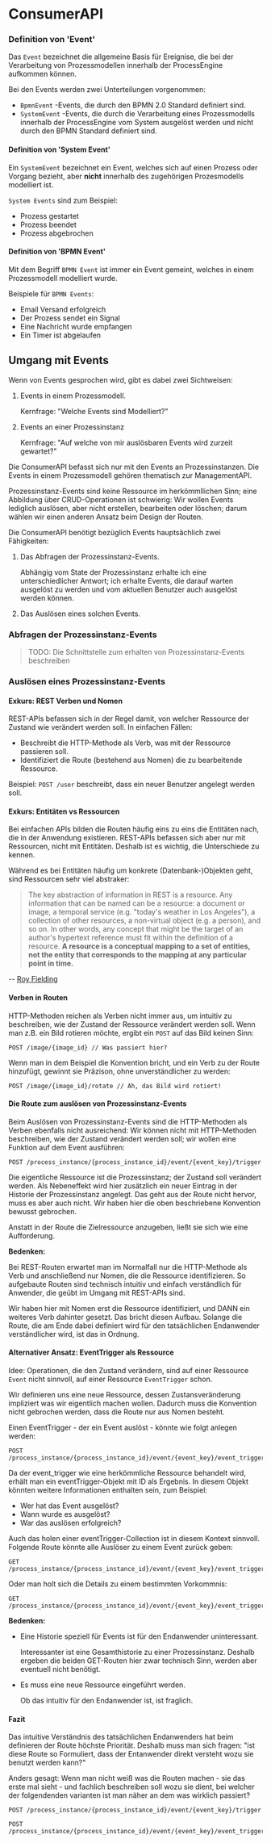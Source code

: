 # ConsumerAPI

### Definition von 'Event'

Das `Event` bezeichnet die allgemeine Basis für Ereignise, die bei der
Verarbeitung von Prozessmodellen innerhalb der ProcessEngine aufkommen können.

Bei den Events werden zwei Unterteilungen vorgenommen:

* `BpmnEvent` -Events, die durch den BPMN 2.0 Standard definiert sind.
* `SystemEvent` -Events, die durch die Verarbeitung eines Prozessmodells
  innerhalb der ProcessEngine vom System ausgelöst werden und nicht durch
  den BPMN Standard definiert sind.

#### Definition von 'System Event'

Ein `SystemEvent` bezeichnet ein Event, welches sich auf einen Prozess oder
Vorgang bezieht, aber **nicht** innerhalb des zugehörigen Prozesmodells
modelliert ist.

`System Events` sind zum Beispiel:

* Prozess gestartet
* Prozess beendet
* Prozess abgebrochen

#### Definition von 'BPMN Event'

Mit dem Begriff `BPMN Event` ist immer ein Event gemeint, welches in einem
Prozessmodell modelliert wurde.

Beispiele für `BPMN Events`:

* Email Versand erfolgreich
* Der Prozess sendet ein Signal
* Eine Nachricht wurde empfangen
* Ein Timer ist abgelaufen

## Umgang mit Events

Wenn von Events gesprochen wird, gibt es dabei zwei Sichtweisen:

1. Events in einem Prozessmodell.

   Kernfrage: "Welche Events sind Modelliert?"

1. Events an einer Prozessinstanz

   Kernfrage: "Auf welche von mir auslösbaren Events wird zurzeit gewartet?"

Die ConsumerAPI befasst sich nur mit den Events an Prozessinstanzen. Die Events
in einem Prozessmodell gehören thematisch zur ManagementAPI.

Prozessinstanz-Events sind keine Ressource im herkömmllichen Sinn; eine Abbildung
über CRUD-Operationen ist schwierig: Wir wollen Events lediglich auslösen, aber
nicht erstellen, bearbeiten oder löschen;
darum wählen wir einen anderen Ansatz beim Design der Routen.

Die ConsumerAPI benötigt bezüglich Events hauptsächlich zwei Fähigkeiten:

1. Das Abfragen der Prozessinstanz-Events.

   Abhängig vom State der Prozessinstanz erhalte ich eine unterschiedlicher Antwort;
   ich erhalte Events, die darauf warten ausgelöst zu werden und vom aktuellen Benutzer
   auch ausgelöst werden können.

1. Das Auslösen eines solchen Events.

### Abfragen der Prozessinstanz-Events

> TODO: Die Schnittstelle zum erhalten von Prozessinstanz-Events beschreiben

### Auslösen eines Prozessinstanz-Events

#### Exkurs: REST Verben und Nomen

REST-APIs befassen sich in der Regel damit, von welcher Ressource der Zustand
wie verändert werden soll. In einfachen Fällen:

- Beschreibt die HTTP-Methode als Verb, was mit der Ressource passieren soll.
- Identifiziert die Route (bestehend aus Nomen) die zu bearbeitende Ressource.

Beispiel: `POST /user` beschreibt, dass ein neuer Benutzer angelegt werden soll.

#### Exkurs: Entitäten vs Ressourcen

Bei einfachen APIs bilden die Routen häufig eins zu eins die Entitäten nach,
die in der Anwendung existieren. REST-APIs befassen sich aber nur mit
Ressourcen, nicht mit Entitäten. Deshalb ist es wichtig, die Unterschiede zu
kennen.

Während es bei Entitäten häufig um konkrete (Datenbank-)Objekten geht, sind
Ressourcen sehr viel abstraker:

> The key abstraction of information in REST is a resource. Any information that
> can be named can be a resource: a document or image, a temporal service (e.g.
> "today's weather in Los Angeles"), a collection of other resources, a
> non-virtual object (e.g. a person), and so on. In other words, any concept
> that might be the target of an author's hypertext reference must fit within
> the definition of a resource. **A resource is a conceptual mapping to a set of
> entities, not the entity that corresponds to the mapping at any particular
> point in time.**

-- [Roy Fielding](http://www.ics.uci.edu/~fielding/pubs/dissertation/rest_arch_style.htm#sec_5_2_1_1)

#### Verben in Routen

HTTP-Methoden reichen als Verben nicht immer aus, um intuitiv zu beschreiben,
wie der Zustand der Ressource verändert werden soll. Wenn man z.B. ein Bild
rotieren möchte, ergibt ein `POST` auf das Bild keinen Sinn:

```
POST /image/{image_id} // Was passiert hier?
```

Wenn man in dem Beispiel die Konvention bricht, und ein Verb zu der
Route hinzufügt, gewinnt sie Präzison, ohne unverständlicher zu werden:

```
POST /image/{image_id}/rotate // Ah, das Bild wird rotiert!
```

#### Die Route zum auslösen von Prozessinstanz-Events

Beim Auslösen von Prozessinstanz-Events sind die HTTP-Methoden als Verben
ebenfalls nicht ausreichend: Wir können nicht mit HTTP-Methoden beschreiben, wie
der Zustand verändert werden soll; wir wollen eine Funktion auf dem Event
ausführen:

```
POST /process_instance/{process_instance_id}/event/{event_key}/trigger
```

Die eigentliche Ressource ist die Prozessinstanz; der Zustand soll verändert werden.
Als Nebeneffekt wird hier zusätzlich ein neuer Eintrag in der Historie der
Prozessinstanz angelegt. Das geht aus der Route nicht hervor, muss es aber auch
nicht. Wir haben hier die oben beschriebene Konvention bewusst gebrochen.

Anstatt in der Route die Zielressource anzugeben, ließt sie sich wie eine
Aufforderung.

**Bedenken:**

Bei REST-Routen erwartet man im Normalfall nur die HTTP-Methode als Verb und
anschließend nur Nomen, die die Ressource identifizieren. So aufgebaute
Routen sind technisch intuitiv und einfach verständlich für Anwender,
die geübt im Umgang mit REST-APIs sind.

Wir haben hier mit Nomen erst die Ressource identifiziert, und DANN ein weiteres
Verb dahinter gesetzt. Das bricht diesen Aufbau. Solange die Route, die am Ende
dabei definiert wird für den tatsächlichen Endanwender verständlicher wird, ist
das in Ordnung.

#### Alternativer Ansatz: EventTrigger als Ressource

Idee: Operationen, die den Zustand verändern, sind auf einer Ressource
`Event` nicht sinnvoll, auf einer Ressource `EventTrigger` schon.

Wir definieren uns eine neue Ressource, dessen Zustansveränderung impliziert
was wir eigentlich machen wollen. Dadurch muss die Konvention nicht gebrochen
werden, dass die Route nur aus Nomen besteht.

Einen EventTrigger - der ein Event auslöst - könnte wie folgt anlegen werden:

```
POST /process_instance/{process_instance_id}/event/{event_key}/event_trigger
```

Da der event_trigger wie eine herkömmliche Ressource behandelt wird, erhält
man ein eventTrigger-Objekt mit ID als Ergebnis. In diesem
Objekt könnten weitere Informationen enthalten sein, zum Beispiel:

- Wer hat das Event ausgelöst?
- Wann wurde es ausgelöst?
- War das auslösen erfolgreich?

Auch das holen einer eventTrigger-Collection ist in diesem Kontext
sinnvoll. Folgende Route könnte alle Auslöser zu einem Event zurück geben:

```
GET /process_instance/{process_instance_id}/event/{event_key}/event_trigger
```

Oder man holt sich die Details zu einem bestimmten Vorkommnis:

```
GET /process_instance/{process_instance_id}/event/{event_key}/event_trigger/{event_trigger_id}
```

**Bedenken:**

- Eine Historie speziell für Events ist für den Endanwender uninteressant.

   Interessanter ist eine Gesamthistorie zu einer Prozessinstanz.
   Deshalb ergeben die beiden GET-Routen hier zwar technisch
   Sinn, werden aber eventuell nicht benötigt.

- Es muss eine neue Ressource eingeführt werden.

   Ob das intuitiv für den Endanwender ist, ist fraglich.


#### Fazit

Das intuitive Verständnis des tatsächlichen Endanwenders hat beim definieren der
Route höchste Priorität. Deshalb muss man sich fragen: "ist diese Route
so Formuliert, dass der Entanwender direkt versteht wozu sie benutzt werden kann?"

Anders gesagt: Wenn man nicht weiß was die Routen machen - sie das erste mal
sieht - und fachlich beschreiben soll wozu sie dient, bei welcher der folgendenden
varianten ist man näher an dem was wirklich passiert?

```
POST /process_instance/{process_instance_id}/event/{event_key}/trigger

POST /process_instance/{process_instance_id}/event/{event_key}/event_trigger
```

